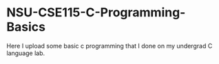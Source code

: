 # NSU-CSE115-C-Programming-Basics
Here I upload some basic c programming that I done on my undergrad C language lab.
